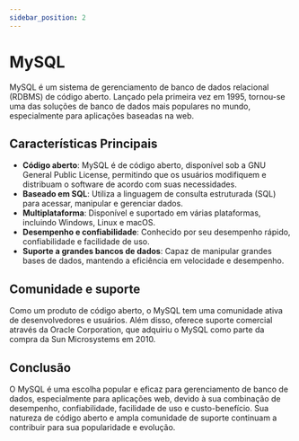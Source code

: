 ```yaml
---
sidebar_position: 2
---
```


# MySQL

MySQL é um sistema de gerenciamento de banco de dados relacional (RDBMS) de código aberto. Lançado pela primeira vez em 1995, tornou-se uma das soluções de banco de dados mais populares no mundo, especialmente para aplicações baseadas na web.

## Características Principais

- **Código aberto**: MySQL é de código aberto, disponível sob a GNU General Public License, permitindo que os usuários modifiquem e distribuam o software de acordo com suas necessidades.
- **Baseado em SQL**: Utiliza a linguagem de consulta estruturada (SQL) para acessar, manipular e gerenciar dados.
- **Multiplataforma**: Disponível e suportado em várias plataformas, incluindo Windows, Linux e macOS.
- **Desempenho e confiabilidade**: Conhecido por seu desempenho rápido, confiabilidade e facilidade de uso.
- **Suporte a grandes bancos de dados**: Capaz de manipular grandes bases de dados, mantendo a eficiência em velocidade e desempenho.

## Comunidade e suporte

Como um produto de código aberto, o MySQL tem uma comunidade ativa de desenvolvedores e usuários. Além disso, oferece suporte comercial através da Oracle Corporation, que adquiriu o MySQL como parte da compra da Sun Microsystems em 2010.

## Conclusão

O MySQL é uma escolha popular e eficaz para gerenciamento de banco de dados, especialmente para aplicações web, devido à sua combinação de desempenho, confiabilidade, facilidade de uso e custo-benefício. Sua natureza de código aberto e ampla comunidade de suporte continuam a contribuir para sua popularidade e evolução.
